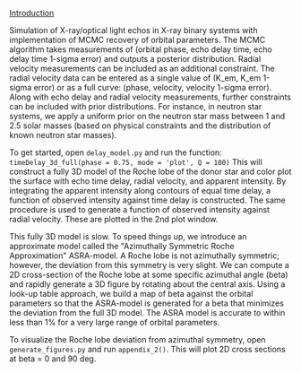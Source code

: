<u>Introduction</u>

Simulation of X-ray/optical light echos in X-ray binary systems with implementation of MCMC recovery of orbital parameters.
The MCMC algorithm takes measurements of (orbital phase, echo delay time, echo delay time 1-sigma error) and outputs a posterior distribution.
Radial velocity measurements can be included as an additional constraint. The radial velocity data can be entered as a single value of (K_em, K_em 1-sigma error) or as a full curve: (phase, velocity, velocity 1-sigma error).
Along with echo delay and radial velocity measurements, further constraints can be included with prior distributions. For instance, in neutron star systems, we apply a uniform prior on the neutron star mass between 1 and 2.5 solar masses (based on physical constraints and the distribution of known neutron star masses).

To get started, open ``delay_model.py`` and run the function: ``timeDelay_3d_full(phase = 0.75, mode = 'plot', Q = 100)``
This will construct a fully 3D model of the Roche lobe of the donor star and color plot the surface with echo time delay, radial velocity, and apparent intensity.
By integrating the apparent intensity along contours of equal time delay, a function of observed intensity against time delay is constructed. The same procedure is used to generate a function of observed intensity against radial velocity. These are plotted in the 2nd plot window.

This fully 3D model is slow. To speed things up, we introduce an approximate model called the "Azimuthally Symmetric Roche Approximation" ASRA-model. A Roche lobe is not azimuthally symmetric; however, the deviation from this symmetry is very slight. We can compute a 2D cross-section of the Roche lobe at some specific azimuthal angle (beta) and rapidly generate a 3D figure by rotating about the central axis. Using a look-up table approach, we build a map of beta against the orbital parameters so that the ASRA-model is generated for a beta that minimizes the deviation from the full 3D model. The ASRA model is accurate to within less than 1% for a very large range of orbital parameters.

To visualize the Roche lobe deviation from azimuthal symmetry, open ``generate_figures.py`` and run ``appendix_2()``. This will plot 2D cross sections at beta = 0 and 90 deg.

